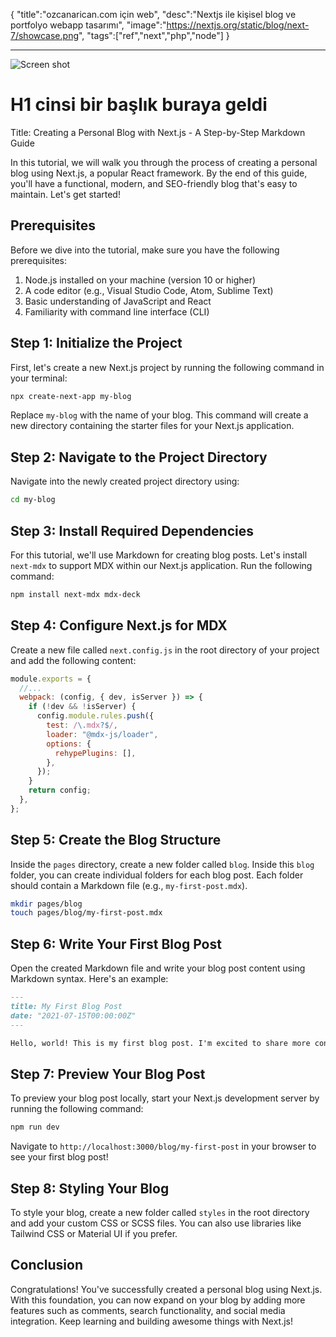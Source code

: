 {
"title":"ozcanarican.com için web",
"desc":"Nextjs ile kişisel blog ve portfolyo webapp tasarımı",
"image":"https://nextjs.org/static/blog/next-7/showcase.png",
"tags":["ref","next","php","node"]
}

---

![Screen shot](/images/test.png)

# H1 cinsi bir başlık buraya geldi

Title: Creating a Personal Blog with Next.js - A Step-by-Step Markdown Guide

In this tutorial, we will walk you through the process of creating a personal blog using Next.js, a popular React framework. By the end of this guide, you'll have a functional, modern, and SEO-friendly blog that's easy to maintain. Let's get started!

## Prerequisites

Before we dive into the tutorial, make sure you have the following prerequisites:

1. Node.js installed on your machine (version 10 or higher)
2. A code editor (e.g., Visual Studio Code, Atom, Sublime Text)
3. Basic understanding of JavaScript and React
4. Familiarity with command line interface (CLI)

## Step 1: Initialize the Project

First, let's create a new Next.js project by running the following command in your terminal:

```bash
npx create-next-app my-blog
```

Replace `my-blog` with the name of your blog. This command will create a new directory containing the starter files for your Next.js application.

## Step 2: Navigate to the Project Directory

Navigate into the newly created project directory using:

```bash
cd my-blog
```

## Step 3: Install Required Dependencies

For this tutorial, we'll use Markdown for creating blog posts. Let's install `next-mdx` to support MDX within our Next.js application. Run the following command:

```bash
npm install next-mdx mdx-deck
```

## Step 4: Configure Next.js for MDX

Create a new file called `next.config.js` in the root directory of your project and add the following content:

```javascript
module.exports = {
  //...
  webpack: (config, { dev, isServer }) => {
    if (!dev && !isServer) {
      config.module.rules.push({
        test: /\.mdx?$/,
        loader: "@mdx-js/loader",
        options: {
          rehypePlugins: [],
        },
      });
    }
    return config;
  },
};
```

## Step 5: Create the Blog Structure

Inside the `pages` directory, create a new folder called `blog`. Inside this `blog` folder, you can create individual folders for each blog post. Each folder should contain a Markdown file (e.g., `my-first-post.mdx`).

```bash
mkdir pages/blog
touch pages/blog/my-first-post.mdx
```

## Step 6: Write Your First Blog Post

Open the created Markdown file and write your blog post content using Markdown syntax. Here's an example:

```markdown
---
title: My First Blog Post
date: "2021-07-15T00:00:00Z"
---

Hello, world! This is my first blog post. I'm excited to share more content with you in the future.
```

## Step 7: Preview Your Blog Post

To preview your blog post locally, start your Next.js development server by running the following command:

```bash
npm run dev
```

Navigate to `http://localhost:3000/blog/my-first-post` in your browser to see your first blog post!

## Step 8: Styling Your Blog

To style your blog, create a new folder called `styles` in the root directory and add your custom CSS or SCSS files. You can also use libraries like Tailwind CSS or Material UI if you prefer.

## Conclusion

Congratulations! You've successfully created a personal blog using Next.js. With this foundation, you can now expand on your blog by adding more features such as comments, search functionality, and social media integration. Keep learning and building awesome things with Next.js!

